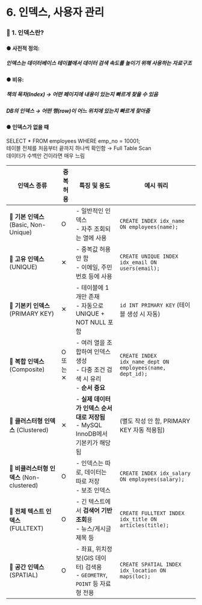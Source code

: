 # 6. 인덱스, 사용자 관리
### 📌 1. 인덱스란?
#### ● 사전적 정의:
##### 인덱스는 데이터베이스 테이블에서 데이터 검색 속도를 높이기 위해 사용하는 자료구조
#### ● 비유:
##### 책의 목차(Index) → 어떤 페이지에 내용이 있는지 빠르게 찾을 수 있음
##### DB의 인덱스 → 어떤 행(row)이 어느 위치에 있는지 빠르게 찾아줌

#### ● 인덱스가 없을 때  
SELECT * FROM employees WHERE emp_no = 10001;  
테이블 전체를 처음부터 끝까지 하나씩 확인함 → Full Table Scan  
데이터가 수백만 건이라면 매우 느림   


| 인덱스 종류                            | 중복 허용  | 특징 및 용도                                                   | 예시 쿼리                                                     |
| --------------------------------- | ------ | --------------------------------------------------------- | --------------------------------------------------------- |
| 🔹 **기본 인덱스** (Basic, Non-Unique) | O      | - 일반적인 인덱스<br>- 자주 조회되는 열에 사용                             | `CREATE INDEX idx_name ON employees(name);`               |
| 🔹 **고유 인덱스** (UNIQUE)            | ✕      | - 중복값 허용 안 함<br>- 이메일, 주민번호 등에 사용                         | `CREATE UNIQUE INDEX idx_email ON users(email);`          |
| 🔹 **기본키 인덱스** (PRIMARY KEY)      | ✕      | - 테이블에 1개만 존재<br>- 자동으로 UNIQUE + NOT NULL 포함              | `id INT PRIMARY KEY` (테이블 생성 시 자동)                        |
| 🔹 **복합 인덱스** (Composite)         | O 또는 ✕ | - 여러 열을 조합하여 인덱스 생성<br>- 다중 조건 검색 시 유리<br>- **순서 중요**     | `CREATE INDEX idx_name_dept ON employees(name, dept_id);` |
| 🔹 **클러스터형 인덱스** (Clustered)      | ✕      | - **실제 데이터가 인덱스 순서대로 저장됨**<br>- MySQL InnoDB에서 기본키가 해당됨   | (별도 작성 안 함, PRIMARY KEY 자동 적용됨)                           |
| 🔹 **비클러스터형 인덱스** (Non-clustered) | O      | - 인덱스는 따로, 데이터는 따로 저장<br>- 보조 인덱스                         | `CREATE INDEX idx_salary ON employees(salary);`           |
| 🔹 **전체 텍스트 인덱스** (FULLTEXT)      | O      | - 긴 텍스트에서 **검색어 기반 조회**용<br>- 뉴스/게시글 제목 등                 | `CREATE FULLTEXT INDEX idx_title ON articles(title);`     |
| 🔹 **공간 인덱스** (SPATIAL)           | O      | - 좌표, 위치정보(GIS 데이터) 검색용<br>- `GEOMETRY`, `POINT` 등 자료형 전용 | `CREATE SPATIAL INDEX idx_location ON maps(loc);`         |
